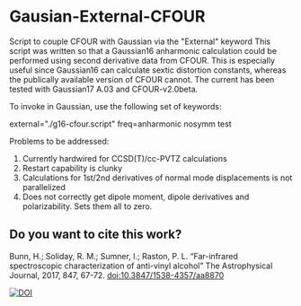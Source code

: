 # Gausian-External-CFOUR
Script to couple CFOUR with Gaussian via the "External" keyword
This script was written so that a Gaussian16 anharmonic calculation could be performed using
second derivative data from CFOUR. This is especially useful since Gaussian16 can calculate
sextic distortion constants, whereas the publically available version of CFOUR cannot. The current
has been tested with Gaussian17 A.03 and CFOUR-v2.0beta.

To invoke in Gaussian, use the following set of keywords: 

external="./g16-cfour.script" freq=anharmonic nosymm test

Problems to be addressed:
1) Currently hardwired for CCSD(T)/cc-PVTZ calculations
2) Restart capability is clunky
3) Calculations for 1st/2nd derivatives of normal mode displacements is not parallelized
4) Does not correctly get dipole moment, dipole derivatives and polarizability. Sets them all to zero.

**Do you want to cite this work?**
---
Bunn, H.; Soliday, R. M.; Sumner, I.; Raston, P. L. “Far-infrared spectroscopic characterization of anti-vinyl alcohol” The Astrophysical Journal, 2017, 847, 67-72. [doi:10.3847/1538-4357/aa8870](https://doi.org/10.3847/1538-4357/aa8870)

[![DOI](https://zenodo.org/badge/100960252.svg)](https://zenodo.org/badge/latestdoi/100960252)
